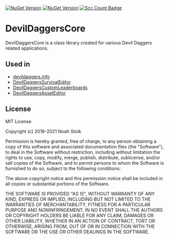 [![NuGet Version](https://img.shields.io/nuget/v/DevilDaggersCore.svg)](https://www.nuget.org/packages/DevilDaggersCore/)
[![NuGet Version](https://img.shields.io/nuget/v/DevilDaggersCore.Wpf.svg)](https://www.nuget.org/packages/DevilDaggersCore.Wpf/)
[![Scc Count Badge](https://sloc.xyz/github/NoahStolk/DevilDaggersCore/)](https://github.com/NoahStolk/DevilDaggersCore/)

# DevilDaggersCore
DevilDaggersCore is a class library created for various Devil Daggers related applications.

## Used in
- [devildaggers.info](https://devildaggers.info/)
- [DevilDaggersSurvivalEditor](https://github.com/NoahStolk/DevilDaggersSurvivalEditor)
- [DevilDaggersCustomLeaderboards](https://github.com/NoahStolk/DevilDaggersCustomLeaderboards)
- [DevilDaggersAssetEditor](https://github.com/NoahStolk/DevilDaggersAssetEditor)

## License
MIT License

Copyright (c) 2018-2021 Noah Stolk

Permission is hereby granted, free of charge, to any person obtaining a copy
of this software and associated documentation files (the "Software"), to deal
in the Software without restriction, including without limitation the rights
to use, copy, modify, merge, publish, distribute, sublicense, and/or sell
copies of the Software, and to permit persons to whom the Software is
furnished to do so, subject to the following conditions:

The above copyright notice and this permission notice shall be included in all
copies or substantial portions of the Software.

THE SOFTWARE IS PROVIDED "AS IS", WITHOUT WARRANTY OF ANY KIND, EXPRESS OR
IMPLIED, INCLUDING BUT NOT LIMITED TO THE WARRANTIES OF MERCHANTABILITY,
FITNESS FOR A PARTICULAR PURPOSE AND NONINFRINGEMENT. IN NO EVENT SHALL THE
AUTHORS OR COPYRIGHT HOLDERS BE LIABLE FOR ANY CLAIM, DAMAGES OR OTHER
LIABILITY, WHETHER IN AN ACTION OF CONTRACT, TORT OR OTHERWISE, ARISING FROM,
OUT OF OR IN CONNECTION WITH THE SOFTWARE OR THE USE OR OTHER DEALINGS IN THE
SOFTWARE.
